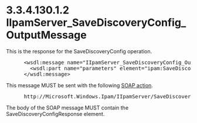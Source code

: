 <html dir="LTR" xmlns:mshelp="http://msdn.microsoft.com/mshelp" xmlns:ddue="http://ddue.schemas.microsoft.com/authoring/2003/5" xmlns:xlink="http://www.w3.org/1999/xlink" xmlns:tool="http://www.microsoft.com/tooltip">
 <body>
 <div id="header">
 <h1 class="heading">3.3.4.130.1.2 IIpamServer_SaveDiscoveryConfig_OutputMessage</h1>
 </div>
 <div id="mainSection">
 <div id="mainBody">
 <div id="allHistory" class="saveHistory"></div>
 <div id="sectionSection0" class="section" name="collapseableSection">
 

<p>This is the response for the SaveDiscoveryConfig operation.</p>

<dl>
<dd>
<div><pre> &lt;wsdl:message name=&quot;IIpamServer_SaveDiscoveryConfig_OutputMessage&quot;&gt;
   &lt;wsdl:part name=&quot;parameters&quot; element=&quot;ipam:SaveDiscoveryConfigResponse&quot; /&gt;
 &lt;/wsdl:message&gt;
</pre></div>
</dd></dl>

<p>This message MUST be sent with the following <a href="21b4a631-8f28-420f-822f-c5f879d5046e.md#gt_c1358651-96c1-4ce0-8e1f-b0b7a94145e3">SOAP action</a>.</p>

<dl>
<dd>
<div><pre> http://Microsoft.Windows.Ipam/IIpamServer/SaveDiscoveryConfigResponse
</pre></div>
</dd></dl>

<p>The body of the SOAP message MUST contain the
SaveDiscoveryConfigResponse element.</p>


 </div>
 </div>
 </div>
 </body>
</html>